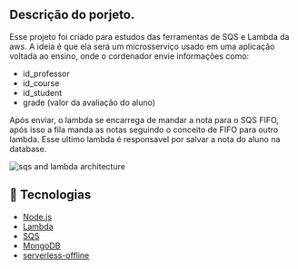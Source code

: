 ## Descrição do porjeto. 

Esse projeto foi criado para estudos das ferramentas de SQS e Lambda da aws.
A ideia é que ela será um microsserviço usado em uma aplicação voltada ao ensino, onde o cordenador envie informações como:
- id_professor
- id_course
- id_student
- grade (valor da avaliação do aluno)

Após enviar, o lambda se encarrega de mandar a nota para o SQS FIFO, após isso a fila manda as notas seguindo o conceito de FIFO para outro lambda.
Esse ultimo lambda é responsavel por salvar a nota do aluno na database.

![sqs and lambda architecture](https://user-images.githubusercontent.com/37625040/103140558-aaec1680-46c6-11eb-87a5-362615df402d.PNG)

## :rocket: Tecnologias 

-  [Node.js](https://nodejs.org)
-  [Lambda](https://aws.amazon.com/pt/lambda/)
-  [SQS](https://docs.aws.amazon.com/pt_br/AWSSimpleQueueService/latest/SQSDeveloperGuide/welcome.html)
-  [MongoDB](https://www.mongodb.com/)
-  [serverless-offline](https://github.com/dherault/serverless-offline)
